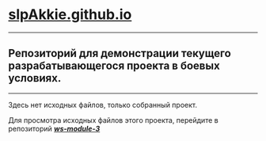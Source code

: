 # [slpAkkie.github.io](//slpAkkie.github.io)

***
Репозиторий для демонстрации текущего разрабатывающегося проекта в боевых условиях.
---
***
Здесь нет исходных файлов, только собранный проект.

Для просмотра исходных файлов этого проекта, перейдите в репозиторий ***[ws-module-3](//github.com/slpAkkie/ws-module-3)***

